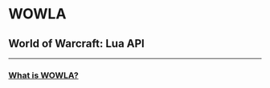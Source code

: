# WOWLA
## World of Warcraft: Lua API
----
### [What is WOWLA?](https://github.com/Arulu-Gearhaus/wowla/blob/master/README.md#world-of-warcraft-lua-api)
